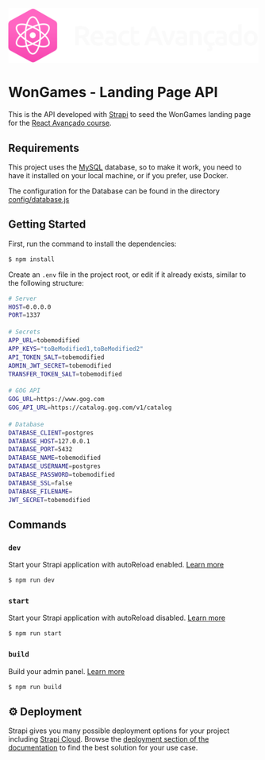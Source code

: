 <picture>
  <source media="(prefers-color-scheme: dark)" srcset="https://raw.githubusercontent.com/Pedro-Estevao/boilerplate-nextjs/master/public/img/logo.svg">
  <source media="(prefers-color-scheme: light)" srcset="https://raw.githubusercontent.com/Pedro-Estevao/boilerplate-nextjs/master/public/img/logo-gh.svg">
  <img alt="Shows an illustrated sun in light mode and a moon with stars in dark mode." src="https://raw.githubusercontent.com/Pedro-Estevao/boilerplate-nextjs/master/public/img/logo.svg">
</picture>

# WonGames - Landing Page API

This is the API developed with [Strapi](https://strapi.io) to seed the WonGames landing page for the [React Avançado course](https://reactavancado.com.br/).

## Requirements

This project uses the [MySQL](https://www.mysql.com) database, so to make it work, you need to have it installed on your local machine, or if you prefer, use Docker.

The configuration for the Database can be found in the directory [config/database.js](config/database.js)

## Getting Started

First, run the command to install the dependencies:

```bash
$ npm install
```

Create an `.env` file in the project root, or edit if it already exists, similar to the following structure:

```bash
# Server
HOST=0.0.0.0
PORT=1337

# Secrets
APP_URL=tobemodified
APP_KEYS="toBeModified1,toBeModified2"
API_TOKEN_SALT=tobemodified
ADMIN_JWT_SECRET=tobemodified
TRANSFER_TOKEN_SALT=tobemodified

# GOG API
GOG_URL=https://www.gog.com
GOG_API_URL=https://catalog.gog.com/v1/catalog

# Database
DATABASE_CLIENT=postgres
DATABASE_HOST=127.0.0.1
DATABASE_PORT=5432
DATABASE_NAME=tobemodified
DATABASE_USERNAME=postgres
DATABASE_PASSWORD=tobemodified
DATABASE_SSL=false
DATABASE_FILENAME=
JWT_SECRET=tobemodified
```

## Commands

### `dev`

Start your Strapi application with autoReload enabled. [Learn more](https://docs.strapi.io/dev-docs/cli#strapi-develop)

```bash
$ npm run dev
```

### `start`

Start your Strapi application with autoReload disabled. [Learn more](https://docs.strapi.io/dev-docs/cli#strapi-start)

```bash
$ npm run start
```

### `build`

Build your admin panel. [Learn more](https://docs.strapi.io/dev-docs/cli#strapi-build)

```bash
$ npm run build
```

## ⚙️ Deployment

Strapi gives you many possible deployment options for your project including [Strapi Cloud](https://cloud.strapi.io). Browse the [deployment section of the documentation](https://docs.strapi.io/dev-docs/deployment) to find the best solution for your use case.